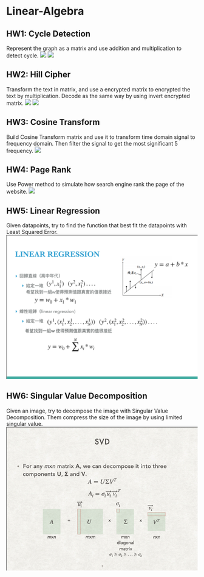 # Linear-Algebra

## HW1: Cycle Detection

Represent the graph as a matrix and use addition and multiplication to detect cycle.
![](HW1/img/LA_HW1_P1.png)
![](HW1/img/LA_HW1_P2_exp.png)

## HW2: Hill Cipher

Transform the text in matrix, and use a encrypted matrix to encrypted the text by multiplication. Decode as the same way by using invert encrypted matrix.
![](HW2/img/LA_HW2_encode.png)
![](HW2/img/LA_HW2_decode.png)

## HW3: Cosine Transform

Build Cosine Transform matrix and use it to transform time domain signal to frequency domain. Then filter the signal to get the most significant 5 frequency.
![](HW3/img/LA_HW3_basis.png)

## HW4: Page Rank

Use Power method to simulate how search engine rank the page of the website.
![](HW4/img/LA_HW4_pagerank.png)

## HW5: Linear Regression

Given datapoints, try to find the function that best fit the datapoints with Least Squared Error.
![](HW5/img/LA_HW5_linear_regression.png)

## HW6: Singular Value Decomposition

Given an image, try to decompose the image with Singular Value Decomposition. Them compress the size of the image by using limited singular value.
![](HW6/img/LA_HW6_SVD.png)
